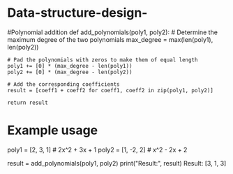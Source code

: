 # Data-structure-design-
#Polynomial addition
def add_polynomials(poly1, poly2):
    # Determine the maximum degree of the two polynomials
    max_degree = max(len(poly1), len(poly2))

    # Pad the polynomials with zeros to make them of equal length
    poly1 += [0] * (max_degree - len(poly1))
    poly2 += [0] * (max_degree - len(poly2))

    # Add the corresponding coefficients
    result = [coeff1 + coeff2 for coeff1, coeff2 in zip(poly1, poly2)]

    return result


# Example usage
poly1 = [2, 3, 1]  # 2x^2 + 3x + 1
poly2 = [1, -2, 2]  # x^2 - 2x + 2

result = add_polynomials(poly1, poly2)
print("Result:", result)
Result: [3, 1, 3]
